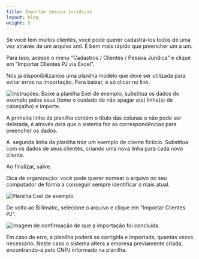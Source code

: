 ```yaml
---
title: Importar pessoa jurídicas
layout: blog
weight: 5
---
```

<!--StartFragment-->

Se você tem muitos clientes, você pode querer cadastrá-los todos de uma vez através de um arquivo xml. É bem mais rápido que preencher um a um.



Para isso, acesse o menu “Cadastros / Clientes / Pessoa Jurídica” e clique em “Importar Clientes PJ via Excel”.



Nós já disponibilizamos uma planilha modelo que deve ser utilizada para evitar erros na importação. Para baixar, é só clicar no link.



<!--EndFragment-->

![Instruções: Baixe a planilha Exel de exemplo, substitua os dados do exemplo pelos seus (tome o cuidado de não apagar a(s) linha(s) de cabeçalho) e importe.](/images/uploads/importar-pessoa-jurídicas-1.png "Importar pessoa jurídicas - 1")

<!--StartFragment-->

A primeira linha da planilha contém o título das colunas e não pode ser deletada, é através dela que o sistema faz as correspondências para preencher os dados.



A  segunda linha da planilha traz um exemplo de cliente fictício. Substitua com os dados de seus clientes, criando uma nova linha para cada novo cliente.



Ao finalizar, salve. 



Dica de organização: você pode querer nomear o arquivo no seu computador de forma a conseguir sempre identificar o mais atual.



<!--EndFragment-->

![Planilha Exel de exemplo](/images/uploads/importar-pessoa-jurídicas-2.png "Importar pessoa jurídicas - 2")

<!--StartFragment-->

De volta ao Billimatic, selecione o arquivo e clique em “Importar Clientes PJ”.

<!--EndFragment-->

![Imagem de confirmação de que a importação foi concluída.](/images/uploads/importar-pessoa-jurídicas-3.png "Importar pessoa jurídicas - 3")

<!--StartFragment-->

Em caso de erro, a planilha poderá se corrigida e importada, quantas vezes necessário. Neste caso o sistema altera a empresa previamente criada, encontrando-a pelo CNPJ informado na planilha.

<!--EndFragment-->